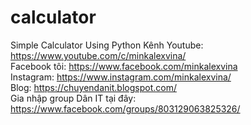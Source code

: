 # calculator
Simple Calculator Using Python
Kênh Youtube: https://www.youtube.com/c/minkalexvina/ <br>
Facebook tôi: https://www.facebook.com/minkalexvina <br>
Instagram: https://www.instagram.com/minkalexvina/ <br>
Blog: https://chuyendanit.blogspot.com/ <br>
Gia nhập group Dân IT tại đây: https://www.facebook.com/groups/803129063825326/ <br>
